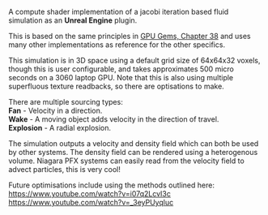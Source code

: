 A compute shader implementation of a jacobi iteration based fluid simulation as an **Unreal Engine** plugin. 

This is based on the same principles in [GPU Gems, Chapter 38](https://developer.nvidia.com/gpugems/gpugems/part-vi-beyond-triangles/chapter-38-fast-fluid-dynamics-simulation-gpu) and uses many other implementations as reference for the other specifics.

This simulation is in 3D space using a default grid size of 64x64x32 voxels, though this is user configurable, and takes approximates 500 micro seconds on a 3060 laptop GPU. Note that this is also using multiple superfluous texture readbacks, so there are optisations to make.

There are multiple sourcing types:  
**Fan** - Velocity in a direction.  
**Wake** - A moving object adds velocity in the direction of travel.  
**Explosion** - A radial explosion.  

The simulation outputs a velocity and density field which can both be used by other systems. 
The density field can be rendered using a heterogenous volume.
Niagara PFX systems can easily read from the velocity field to advect particles, this is very cool!

Future optimisations include using the methods outlined here:
https://www.youtube.com/watch?v=i07q2LcvI3c
https://www.youtube.com/watch?v=_3eyPUyqluc


